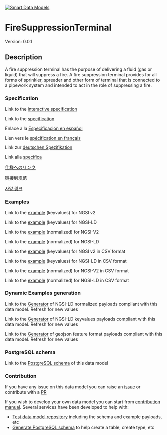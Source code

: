 [![Smart Data Models](https://smartdatamodels.org/wp-content/uploads/2022/01/SmartDataModels_logo.png "Logo")](https://smartdatamodels.org)
# FireSuppressionTerminal
Version: 0.0.1

## Description 

A fire suppression terminal has the purpose of delivering a fluid (gas or liquid) that will suppress a fire.  A fire suppression terminal provides for all forms of sprinkler, spreader and other form of terminal that is connected to a pipework system and intended to act in the role of suppressing a fire.
### Specification

Link to the [interactive specification](https://swagger.lab.fiware.org/?url=https://smart-data-models.github.io/dataModel.S4BLDG/FireSuppressionTerminal/swagger.yaml)

Link to the [specification](https://github.com/smart-data-models/dataModel.S4BLDG/blob/master/FireSuppressionTerminal/doc/spec.md)

Enlace a la [Especificación en español](https://github.com/smart-data-models/dataModel.S4BLDG/blob/master/FireSuppressionTerminal/doc/spec_ES.md)

Lien vers le [spécification en français](https://github.com/smart-data-models/dataModel.S4BLDG/blob/master/FireSuppressionTerminal/doc/spec_FR.md)

Link zur [deutschen Spezifikation](https://github.com/smart-data-models/dataModel.S4BLDG/blob/master/FireSuppressionTerminal/doc/spec_DE.md)

Link alla [specifica](https://github.com/smart-data-models/dataModel.S4BLDG/blob/master/FireSuppressionTerminal/doc/spec_IT.md)

[仕様へのリンク](https://github.com/smart-data-models/dataModel.S4BLDG/blob/master/FireSuppressionTerminal/doc/spec_JA.md)

[链接到规范](https://github.com/smart-data-models/dataModel.S4BLDG/blob/master/FireSuppressionTerminal/doc/spec_ZH.md)

[사양 링크](https://github.com/smart-data-models/dataModel.S4BLDG/blob/master/FireSuppressionTerminal/doc/spec_KO.md)
### Examples

Link to the [example](https://smart-data-models.github.io/dataModel.S4BLDG/FireSuppressionTerminal/examples/example.json) (keyvalues) for NGSI v2

Link to the [example](https://smart-data-models.github.io/dataModel.S4BLDG/FireSuppressionTerminal/examples/example.jsonld) (keyvalues) for NGSI-LD

Link to the [example](https://smart-data-models.github.io/dataModel.S4BLDG/FireSuppressionTerminal/examples/example-normalized.json) (normalized) for NGSI-V2

Link to the [example](https://smart-data-models.github.io/dataModel.S4BLDG/FireSuppressionTerminal/examples/example-normalized.jsonld) (normalized) for NGSI-LD

Link to the [example](https://github.com/smart-data-models/dataModel.S4BLDG/blob/master/FireSuppressionTerminal/examples/example.json.csv) (keyvalues) for NGSI v2 in CSV format

Link to the [example](https://github.com/smart-data-models/dataModel.S4BLDG/blob/master/FireSuppressionTerminal/examples/example.jsonld.csv) (keyvalues) for NGSI-LD in CSV format

Link to the [example](https://github.com/smart-data-models/dataModel.S4BLDG/blob/master/FireSuppressionTerminal/examples/example-normalized.json.csv) (normalized) for NGSI-V2 in CSV format

Link to the [example](https://github.com/smart-data-models/dataModel.S4BLDG/blob/master/FireSuppressionTerminal/examples/example-normalized.jsonld.csv) (normalized) for NGSI-LD in CSV format
### Dynamic Examples generation

Link to the [Generator](https://smartdatamodels.org/extra/ngsi-ld_generator.php?schemaUrl=https://raw.githubusercontent.com/smart-data-models/dataModel.S4BLDG/master/FireSuppressionTerminal/schema.json&email=info@smartdatamodels.org) of NGSI-LD normalized payloads compliant with this data model. Refresh for new values

Link to the [Generator](https://smartdatamodels.org/extra/ngsi-ld_generator_keyvalues.php?schemaUrl=https://raw.githubusercontent.com/smart-data-models/dataModel.S4BLDG/master/FireSuppressionTerminal/schema.json&email=info@smartdatamodels.org) of NGSI-LD keyvalues payloads compliant with this data model. Refresh for new values

Link to the [Generator](https://smartdatamodels.org/extra/geojson_features_generator.php?schemaUrl=https://raw.githubusercontent.com/smart-data-models/dataModel.S4BLDG/master/FireSuppressionTerminal/schema.json&email=info@smartdatamodels.org) of geojson feature format payloads compliant with this data model. Refresh for new values
### PostgreSQL schema

Link to the [PostgreSQL schema](https://github.com/smart-data-models/dataModel.S4BLDG/blob/master/FireSuppressionTerminal/schema.sql) of this data model
### Contribution

 If you have any issue on this data model you can raise an [issue](https://github.com/smart-data-models/dataModel.S4BLDG/issues)  or contribute with a [PR](https://github.com/smart-data-models/dataModel.S4BLDG/pulls)

 If you wish to develop your own data model you can start from [contribution manual](https://bit.ly/contribution_manual). Several services have been developed to help with: 
 - [Test data model repository](https://smartdatamodels.org/index.php/data-models-contribution-api/) including the schema and example payloads, etc
 - [Generate PostgreSQL schema](https://smartdatamodels.org/index.php/sql-service/) to help create a table, create type, etc